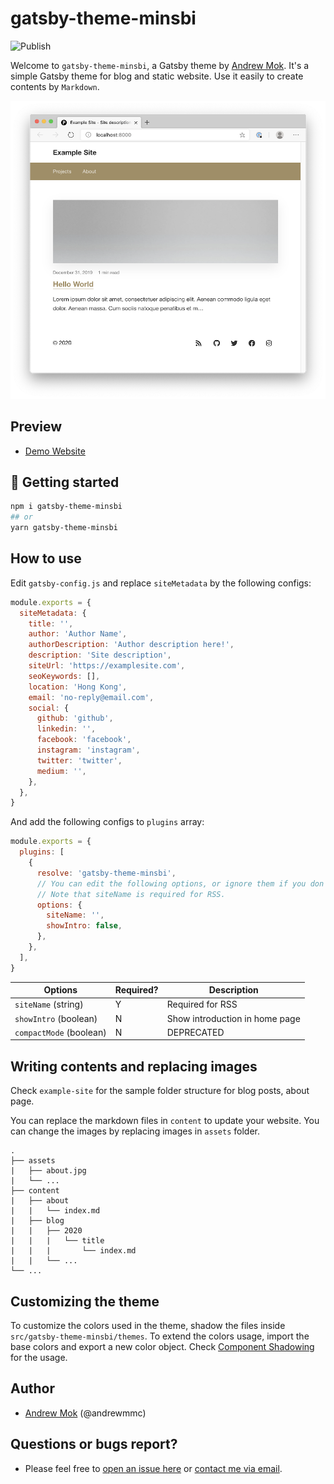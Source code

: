 # gatsby-theme-minsbi
![Publish](https://github.com/andrewmmc/gatsby-theme-minsbi/workflows/Publish/badge.svg)

Welcome to `gatsby-theme-minsbi`, a Gatsby theme by [Andrew Mok](https://andrewmmc.com). It's a simple Gatsby theme for blog and static website. Use it easily to create contents by `Markdown`.

![Demo](https://github.com/andrewmmc/gatsby-theme-minsbi/raw/master/gatsby-theme-minsbi/README1.png)

## Preview
* [Demo Website](https://gatsby-theme-minsbi.andrewmmc.dev)

## 🚀 Getting started
```bash
npm i gatsby-theme-minsbi
## or
yarn gatsby-theme-minsbi
```

## How to use
Edit `gatsby-config.js` and replace `siteMetadata` by the following configs:
```js
module.exports = {
  siteMetadata: {
    title: '',
    author: 'Author Name',
    authorDescription: 'Author description here!',
    description: 'Site description',
    siteUrl: 'https://examplesite.com',
    seoKeywords: [],
    location: 'Hong Kong',
    email: 'no-reply@email.com',
    social: {
      github: 'github',
      linkedin: '',
      facebook: 'facebook',
      instagram: 'instagram',
      twitter: 'twitter',
      medium: '',
    },
  },
}
```

And add the following configs to `plugins` array:
```js
module.exports = {
  plugins: [
    {
      resolve: 'gatsby-theme-minsbi',
      // You can edit the following options, or ignore them if you don't care. 
      // Note that siteName is required for RSS.
      options: {
        siteName: '',
        showIntro: false,
      },
    },
  ],
}
```

| Options                     | Required? | Description                                                     |
|-----------------------------|-----------|-----------------------------------------------------------------|
| `siteName` (string)         | Y         | Required for RSS                                                |
| `showIntro` (boolean)        | N         | Show introduction in home page                                  |
| `compactMode` (boolean)      | N         | DEPRECATED           |

## Writing contents and replacing images
Check `example-site` for the sample folder structure for blog posts, about page. 

You can replace the markdown files in `content` to update your website. You can change the images by replacing images in `assets` folder.

```
.
├── assets
|   ├── about.jpg
|   └── ...
├── content
|   ├── about
|   |   └── index.md
|   ├── blog
|   |   ├── 2020
|   |   |   └── title
|   |   |       └── index.md
|   |   └── ...
└── ...
```

## Customizing the theme
To customize the colors used in the theme, shadow the files inside `src/gatsby-theme-minsbi/themes`. To extend the colors usage, import the base colors and export a new color object. Check [Component Shadowing](https://www.gatsbyjs.org/blog/2019-04-29-component-shadowing/) for the usage.

## Author
- [Andrew Mok](https://andrewmmc.com) (@andrewmmc)

## Questions or bugs report?
- Please feel free to [open an issue here](../../issues) or [contact me via email](mailto:hello@andrewmmc.com).